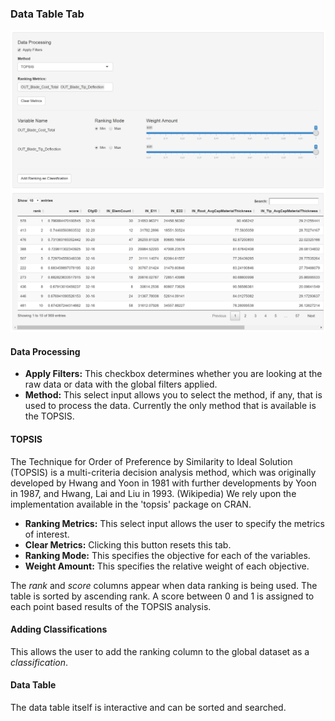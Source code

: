 ### Data Table Tab

<img src="images/data_table.png" alt="Data Table Tab of Visualizer" style="width: 1240px;"/>

#### Data Processing

* **Apply Filters:** This checkbox determines whether you are looking at the raw data or data with the global filters applied.
* **Method:** This select input allows you to select the method, if any, that is used to process the data. Currently the only method that is available is the TOPSIS.

#### TOPSIS

The Technique for Order of Preference by Similarity to Ideal Solution (TOPSIS) is a multi-criteria decision analysis method, which was originally developed by Hwang and Yoon in 1981 with further developments by Yoon in 1987, and Hwang, Lai and Liu in 1993. (Wikipedia) We rely upon the implementation available in the 'topsis' package on CRAN.

* **Ranking Metrics:** This select input allows the user to specify the metrics of interest.
* **Clear Metrics:** Clicking this button resets this tab.
* **Ranking Mode:** This specifies the objective for each of the variables.
* **Weight Amount:** This specifies the relative weight of each objective.

The _rank_ and _score_ columns appear when data ranking is being used.  The table is sorted by ascending rank. A score between 0 and 1 is assigned to each point based results of the TOPSIS analysis.

#### Adding Classifications

This allows the user to add the ranking column to the global dataset as a _classification_. 

#### Data Table

The data table itself is interactive and can be sorted and searched.